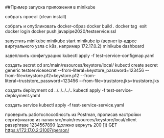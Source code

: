 ##Пример запуска приложения в minikube

собрать проект (clean install)

собрать и опубликовать docker-образ 
docker build .
docker tag <image hash> exit
docker login
docker push javapipe2020/testservice:ssl

запустить minikube
minikube start
minikube ip (вернет ip-адрес виртуального узла с k8s, например 172.17.0.2)
minikube dashboard

задеплоить конфигурацию
kubectl apply -f test-service-configmap.yaml

создать secret
cd src/main/resources/keystore/local/
kubectl create secret generic testservicesecret --from-literal=keystore_password=123456 --from-file=keystore.p12=keystore.p12 --from-literal=truststore_password=123456 --from-file=truststore.jks=truststore.jks

создать deployment
cd ../../../../..
kubectl apply -f test-service-deployment.yaml

создать service
kubectl apply -f test-service-service.yaml

проверить работоспособность из Postman, прописав настройки сертификатов из папки src/main/resources/keystore/local/client passphrase 1234567890
(должно вернуть 200 [])
GET https://172.17.0.2:31007/person/